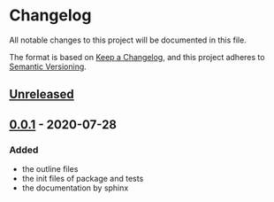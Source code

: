 # Changelog

All notable changes to this project will be documented in this file.

The format is based on [Keep a Changelog](https://keepachangelog.com/en/1.0.0/),
and this project adheres to [Semantic Versioning](https://semver.org/spec/v2.0.0.html).

## [Unreleased]

## [0.0.1] - 2020-07-28

### Added
- the outline files
- the init files of package and tests
- the documentation by sphinx

[Unreleased]: https://github.com/bilardi/azure-saving/compare/v0.0.1...HEAD
[0.0.1]: https://github.com/bilardi/azure-saving/releases/tag/v0.0.1
